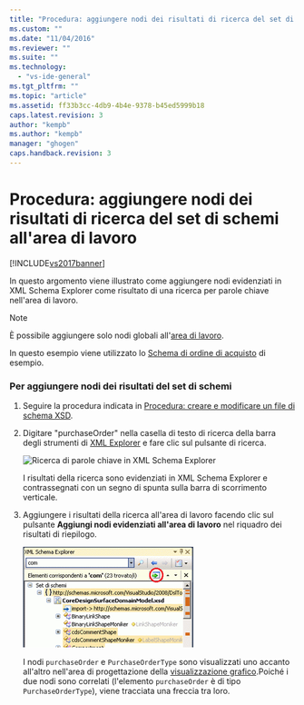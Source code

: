 ```yaml
---
title: "Procedura: aggiungere nodi dei risultati di ricerca del set di schemi all&#39;area di lavoro | Microsoft Docs"
ms.custom: ""
ms.date: "11/04/2016"
ms.reviewer: ""
ms.suite: ""
ms.technology: 
  - "vs-ide-general"
ms.tgt_pltfrm: ""
ms.topic: "article"
ms.assetid: ff33b3cc-4db9-4b4e-9378-b45ed5999b18
caps.latest.revision: 3
author: "kempb"
ms.author: "kempb"
manager: "ghogen"
caps.handback.revision: 3
---
```

# Procedura: aggiungere nodi dei risultati di ricerca del set di schemi all&#39;area di lavoro
[!INCLUDE[vs2017banner](../code-quality/includes/vs2017banner.md)]

In questo argomento viene illustrato come aggiungere nodi evidenziati in XML Schema Explorer come risultato di una ricerca per parole chiave nell'area di lavoro.  
  
> [!NOTE]
>  È possibile aggiungere solo nodi globali all'[area di lavoro](../xml-tools/xml-schema-designer-workspace.md).  
  
 In questo esempio viene utilizzato lo [Schema di ordine di acquisto](../xml-tools/sample-xsd-file-purchase-order-schema.md) di esempio.  
  
### Per aggiungere nodi dei risultati del set di schemi  
  
1.  Seguire la procedura indicata in [Procedura: creare e modificare un file di schema XSD](../xml-tools/how-to-create-and-edit-an-xsd-schema-file.md).  
  
2.  Digitare "purchaseOrder" nella casella di testo di ricerca della barra degli strumenti di [XML Explorer](../xml-tools/xml-schema-explorer.md) e fare clic sul pulsante di ricerca.  
  
     ![Ricerca di parole chiave in XML Schema Explorer](~/docs/xml-tools/media/schemaexplorersearch.gif "SchemaExplorerSearch")  
  
     I risultati della ricerca sono evidenziati in XML Schema Explorer e contrassegnati con un segno di spunta sulla barra di scorrimento verticale.  
  
3.  Aggiungere i risultati della ricerca all'area di lavoro facendo clic sul pulsante **Aggiungi nodi evidenziati all'area di lavoro** nel riquadro dei risultati di riepilogo.  
  
     ![Risultati della ricerca in XML Schema Explorer](../xml-tools/media/schemaexplorersearchresult.gif "SchemaExplorerSearchResult")  
  
     I nodi `purchaseOrder` e `PurchaseOrderType` sono visualizzati uno accanto all'altro nell'area di progettazione della [visualizzazione grafico](../xml-tools/graph-view.md).Poiché i due nodi sono correlati \(l'elemento `purchaseOrder` è di tipo `PurchaseOrderType`\), viene tracciata una freccia tra loro.